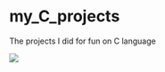# my_C_projects
The projects I did for fun on C language

![](https://github.com/shvetsovart/my_C_projects/blob/main/media/2022-01-01%2014-35-57.gif)
